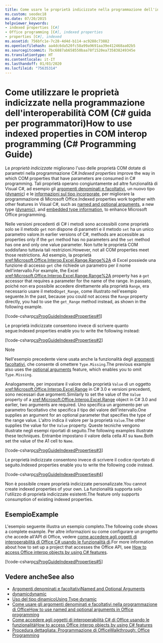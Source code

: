 ```yaml
---
title: Come usare le proprietà indicizzate nella programmazione dell'interoperabilità COM- C# Guida alla programmazione
ms.custom: seodec18
ms.date: 07/20/2015
helpviewer_keywords:
- indexed properties [C#]
- Office programming [C#], indexed properties
- properties [C#], indexed
ms.assetid: 756bfc1e-7c28-4d4d-b114-ac9288c73882
ms.openlocfilehash: aa4dc6da520fc58a99a9691aa39e412468aa02b5
ms.sourcegitcommit: 7bc6887ab658550baa78f1520ea735838249345e
ms.translationtype: HT
ms.contentlocale: it-IT
ms.lasthandoff: 01/03/2020
ms.locfileid: "75635314"
---
```

# <a name="how-to-use-indexed-properties-in-com-interop-programming-c-programming-guide"></a><span data-ttu-id="2df56-102">Come utilizzare le proprietà indicizzate nella programmazione dell'interoperabilità COM (C# guida per programmatori)</span><span class="sxs-lookup"><span data-stu-id="2df56-102">How to use indexed properties in COM interop programming (C# Programming Guide)</span></span>
<span data-ttu-id="2df56-103">Le *proprietà indicizzate* migliorano l'uso delle proprietà COM dotate di parametri nella programmazione C#.</span><span class="sxs-lookup"><span data-stu-id="2df56-103">*Indexed properties* improve the way in which COM properties that have parameters are consumed in C# programming.</span></span> <span data-ttu-id="2df56-104">Tali proprietà operano congiuntamente ad altre funzionalità di Visual C#, ad esempio gli [argomenti denominati e facoltativi](../classes-and-structs/named-and-optional-arguments.md), un nuovo tipo ([dynamic](../../language-reference/builtin-types/reference-types.md)) e le [informazioni sul tipo incorporate](../../../standard/assembly/embed-types-visual-studio.md), per migliorare la programmazione di Microsoft Office.</span><span class="sxs-lookup"><span data-stu-id="2df56-104">Indexed properties work together with other features in Visual C#, such as [named and optional arguments](../classes-and-structs/named-and-optional-arguments.md), a new type ([dynamic](../../language-reference/builtin-types/reference-types.md)), and [embedded type information](../../../standard/assembly/embed-types-visual-studio.md), to enhance Microsoft Office programming.</span></span>  
  
 <span data-ttu-id="2df56-105">Nelle versioni precedenti di C# i metodi sono accessibili come proprietà solo se il metodo `get` non dispone di parametri e il metodo `set` ha un unico parametro valore.</span><span class="sxs-lookup"><span data-stu-id="2df56-105">In earlier versions of C#, methods are accessible as properties only if the `get` method has no parameters and the `set` method has one and only one value parameter.</span></span> <span data-ttu-id="2df56-106">Non tutte le proprietà COM soddisfano tuttavia tali restrizioni.</span><span class="sxs-lookup"><span data-stu-id="2df56-106">However, not all COM properties meet those restrictions.</span></span> <span data-ttu-id="2df56-107">Ad esempio, la proprietà <xref:Microsoft.Office.Interop.Excel.Range.Range%2A> di Excel possiede una funzione di accesso `get` che richiede un parametro per il nome dell'intervallo.</span><span class="sxs-lookup"><span data-stu-id="2df56-107">For example, the Excel <xref:Microsoft.Office.Interop.Excel.Range.Range%2A> property has a `get` accessor that requires a parameter for the name of the range.</span></span> <span data-ttu-id="2df56-108">In passato, poiché non era possibile accedere direttamente alla proprietà `Range`, era necessario usare il metodo`get_Range`, come illustrato nell'esempio seguente.</span><span class="sxs-lookup"><span data-stu-id="2df56-108">In the past, because you could not access the `Range` property directly, you had to use the `get_Range` method instead, as shown in the following example.</span></span>  
  
 [!code-csharp[csProgGuideIndexedProperties#1](~/samples/snippets/csharp/VS_Snippets_VBCSharp/csprogguideindexedproperties/cs/program.cs#1)]  
  
 <span data-ttu-id="2df56-109">Le proprietà indicizzate consentono invece di scrivere quanto segue:</span><span class="sxs-lookup"><span data-stu-id="2df56-109">Indexed properties enable you to write the following instead:</span></span>  
  
 [!code-csharp[csProgGuideIndexedProperties#2](~/samples/snippets/csharp/VS_Snippets_VBCSharp/csprogguideindexedproperties/cs/program.cs#2)]  
  
> [!NOTE]
> <span data-ttu-id="2df56-110">Nell'esempio precedente viene usata anche la funzionalità degli [argomenti facoltativi](../classes-and-structs/named-and-optional-arguments.md), che consente di omettere `Type.Missing`.</span><span class="sxs-lookup"><span data-stu-id="2df56-110">The previous example also uses the [optional arguments](../classes-and-structs/named-and-optional-arguments.md) feature, which enables you to omit `Type.Missing`.</span></span>  
  
 <span data-ttu-id="2df56-111">Analogamente, per impostare il valore della proprietà `Value` di un oggetto <xref:Microsoft.Office.Interop.Excel.Range> in C# 3.0 e versioni precedenti, sono necessari due argomenti.</span><span class="sxs-lookup"><span data-stu-id="2df56-111">Similarly to set the value of the `Value` property of a <xref:Microsoft.Office.Interop.Excel.Range> object in C# 3.0 and earlier, two arguments are required.</span></span> <span data-ttu-id="2df56-112">Uno specifica un argomento per un parametro facoltativo che specifica il tipo del valore dell'intervallo.</span><span class="sxs-lookup"><span data-stu-id="2df56-112">One supplies an argument for an optional parameter that specifies the type of the range value.</span></span> <span data-ttu-id="2df56-113">L'altro indica il valore per la proprietà `Value`.</span><span class="sxs-lookup"><span data-stu-id="2df56-113">The other supplies the value for the `Value` property.</span></span> <span data-ttu-id="2df56-114">Queste tecniche vengono illustrate negli esempi riportati di seguito.</span><span class="sxs-lookup"><span data-stu-id="2df56-114">The following examples illustrate these techniques.</span></span> <span data-ttu-id="2df56-115">Entrambe impostano il valore della cella A1 su `Name`.</span><span class="sxs-lookup"><span data-stu-id="2df56-115">Both set the value of the A1 cell to `Name`.</span></span>
  
 [!code-csharp[csProgGuideIndexedProperties#3](~/samples/snippets/csharp/VS_Snippets_VBCSharp/csprogguideindexedproperties/cs/program.cs#3)]  
  
 <span data-ttu-id="2df56-116">Le proprietà indicizzate consentono invece di scrivere il codice riportato di seguito.</span><span class="sxs-lookup"><span data-stu-id="2df56-116">Indexed properties enable you to write the following code instead.</span></span>  
  
 [!code-csharp[csProgGuideIndexedProperties#4](~/samples/snippets/csharp/VS_Snippets_VBCSharp/csprogguideindexedproperties/cs/program.cs#4)]  
  
 <span data-ttu-id="2df56-117">Non è possibile creare proprietà indicizzate personalizzate.</span><span class="sxs-lookup"><span data-stu-id="2df56-117">You cannot create indexed properties of your own.</span></span> <span data-ttu-id="2df56-118">La funzionalità supporta solo l'utilizzo di proprietà indicizzate esistenti.</span><span class="sxs-lookup"><span data-stu-id="2df56-118">The feature only supports consumption of existing indexed properties.</span></span>  
  
## <a name="example"></a><span data-ttu-id="2df56-119">Esempio</span><span class="sxs-lookup"><span data-stu-id="2df56-119">Example</span></span>  
 <span data-ttu-id="2df56-120">L'esempio seguente illustra un esempio completo.</span><span class="sxs-lookup"><span data-stu-id="2df56-120">The following code shows a complete example.</span></span> <span data-ttu-id="2df56-121">Per altre informazioni su come configurare un progetto che accede all'API di Office, vedere [come accedere agli oggetti di interoperabilità di Office C# usando le funzionalità di](./how-to-access-office-onterop-objects.md).</span><span class="sxs-lookup"><span data-stu-id="2df56-121">For more information about how to set up a project that accesses the Office API, see [How to access Office interop objects by using C# features](./how-to-access-office-onterop-objects.md).</span></span>
  
 [!code-csharp[csProgGuideIndexedProperties#5](~/samples/snippets/csharp/VS_Snippets_VBCSharp/csprogguideindexedproperties/cs/program.cs#5)]  
  
## <a name="see-also"></a><span data-ttu-id="2df56-122">Vedere anche</span><span class="sxs-lookup"><span data-stu-id="2df56-122">See also</span></span>

- [<span data-ttu-id="2df56-123">Argomenti denominati e facoltativi</span><span class="sxs-lookup"><span data-stu-id="2df56-123">Named and Optional Arguments</span></span>](../classes-and-structs/named-and-optional-arguments.md)
- [<span data-ttu-id="2df56-124">dynamic</span><span class="sxs-lookup"><span data-stu-id="2df56-124">dynamic</span></span>](../../language-reference/builtin-types/reference-types.md)
- [<span data-ttu-id="2df56-125">Uso del tipo dinamico</span><span class="sxs-lookup"><span data-stu-id="2df56-125">Using Type dynamic</span></span>](../types/using-type-dynamic.md)
- [<span data-ttu-id="2df56-126">Come usare gli argomenti denominati e facoltativi nella programmazione di Office</span><span class="sxs-lookup"><span data-stu-id="2df56-126">How to use named and optional arguments in Office programming</span></span>](../classes-and-structs/how-to-use-named-and-optional-arguments-in-office-programming.md)
- [<span data-ttu-id="2df56-127">Come accedere agli oggetti di interoperabilità C# di Office usando le funzionalità</span><span class="sxs-lookup"><span data-stu-id="2df56-127">How to access Office interop objects by using C# features</span></span>](./how-to-access-office-onterop-objects.md)
- [<span data-ttu-id="2df56-128">Procedura dettagliata: Programmazione di Office</span><span class="sxs-lookup"><span data-stu-id="2df56-128">Walkthrough: Office Programming</span></span>](./walkthrough-office-programming.md)

